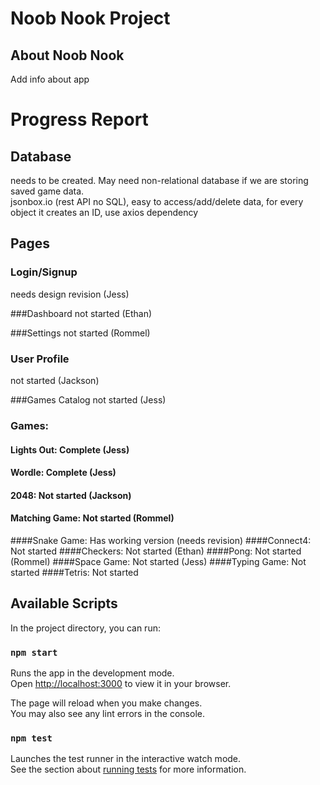 # Noob Nook Project

## About Noob Nook

Add info about app

# Progress Report

## Database
needs to be created. 
May need non-relational database if we are storing saved game data.    
jsonbox.io (rest API no SQL), easy to access/add/delete data, for every object 
it creates an ID, use axios dependency


## Pages

### Login/Signup
needs design revision (Jess)

###Dashboard
not started (Ethan)

###Settings
not started (Rommel)

### User Profile
not started (Jackson)

###Games Catalog
not started (Jess)

### Games:

#### Lights Out: Complete (Jess)
#### Wordle: Complete (Jess)
#### 2048: Not started (Jackson)
#### Matching Game: Not started (Rommel)
####Snake Game: Has working version (needs revision)
####Connect4: Not started
####Checkers: Not started (Ethan)
####Pong: Not started (Rommel)
####Space Game: Not started (Jess)
####Typing Game: Not started
####Tetris: Not started


## Available Scripts

In the project directory, you can run:

### `npm start`

Runs the app in the development mode.\
Open [http://localhost:3000](http://localhost:3000) to view it in your browser.

The page will reload when you make changes.\
You may also see any lint errors in the console.

### `npm test`

Launches the test runner in the interactive watch mode.\
See the section about [running tests](https://facebook.github.io/create-react-app/docs/running-tests) for more information.
